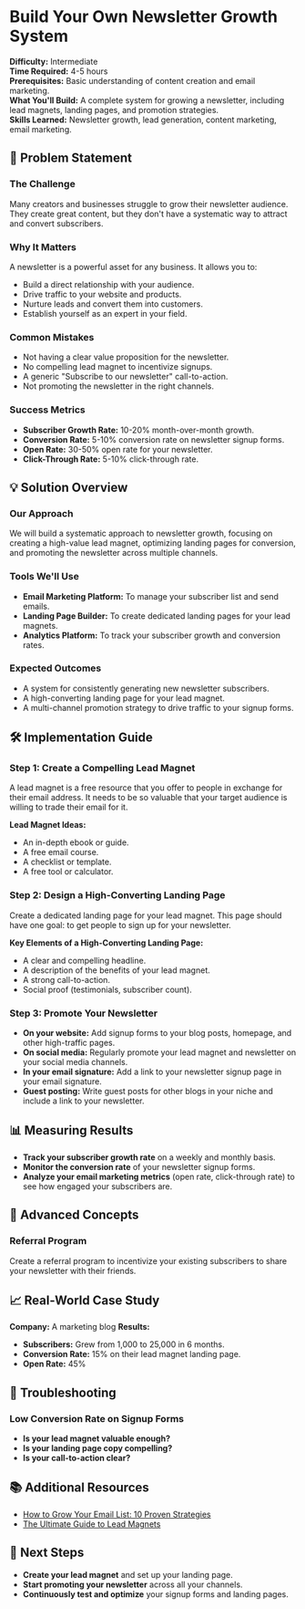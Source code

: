 # Build Your Own Newsletter Growth System

**Difficulty:** Intermediate  
**Time Required:** 4-5 hours  
**Prerequisites:** Basic understanding of content creation and email marketing.  
**What You'll Build:** A complete system for growing a newsletter, including lead magnets, landing pages, and promotion strategies.  
**Skills Learned:** Newsletter growth, lead generation, content marketing, email marketing.  

## 🎯 Problem Statement

### The Challenge
Many creators and businesses struggle to grow their newsletter audience. They create great content, but they don't have a systematic way to attract and convert subscribers.

### Why It Matters
A newsletter is a powerful asset for any business. It allows you to:
- Build a direct relationship with your audience.
- Drive traffic to your website and products.
- Nurture leads and convert them into customers.
- Establish yourself as an expert in your field.

### Common Mistakes
- Not having a clear value proposition for the newsletter.
- No compelling lead magnet to incentivize signups.
- A generic "Subscribe to our newsletter" call-to-action.
- Not promoting the newsletter in the right channels.

### Success Metrics
- **Subscriber Growth Rate:** 10-20% month-over-month growth.
- **Conversion Rate:** 5-10% conversion rate on newsletter signup forms.
- **Open Rate:** 30-50% open rate for your newsletter.
- **Click-Through Rate:** 5-10% click-through rate.

## 💡 Solution Overview

### Our Approach
We will build a systematic approach to newsletter growth, focusing on creating a high-value lead magnet, optimizing landing pages for conversion, and promoting the newsletter across multiple channels.

### Tools We'll Use
- **Email Marketing Platform:** To manage your subscriber list and send emails.
- **Landing Page Builder:** To create dedicated landing pages for your lead magnets.
- **Analytics Platform:** To track your subscriber growth and conversion rates.

### Expected Outcomes
- A system for consistently generating new newsletter subscribers.
- A high-converting landing page for your lead magnet.
- A multi-channel promotion strategy to drive traffic to your signup forms.

## 🛠️ Implementation Guide

### Step 1: Create a Compelling Lead Magnet

A lead magnet is a free resource that you offer to people in exchange for their email address. It needs to be so valuable that your target audience is willing to trade their email for it.

**Lead Magnet Ideas:**
- An in-depth ebook or guide.
- A free email course.
- A checklist or template.
- A free tool or calculator.

### Step 2: Design a High-Converting Landing Page

Create a dedicated landing page for your lead magnet. This page should have one goal: to get people to sign up for your newsletter.

**Key Elements of a High-Converting Landing Page:**
- A clear and compelling headline.
- A description of the benefits of your lead magnet.
- A strong call-to-action.
- Social proof (testimonials, subscriber count).

### Step 3: Promote Your Newsletter

- **On your website:** Add signup forms to your blog posts, homepage, and other high-traffic pages.
- **On social media:** Regularly promote your lead magnet and newsletter on your social media channels.
- **In your email signature:** Add a link to your newsletter signup page in your email signature.
- **Guest posting:** Write guest posts for other blogs in your niche and include a link to your newsletter.

## 📊 Measuring Results

- **Track your subscriber growth rate** on a weekly and monthly basis.
- **Monitor the conversion rate** of your newsletter signup forms.
- **Analyze your email marketing metrics** (open rate, click-through rate) to see how engaged your subscribers are.

## 🚀 Advanced Concepts

### Referral Program

Create a referral program to incentivize your existing subscribers to share your newsletter with their friends.

## 📈 Real-World Case Study

**Company:** A marketing blog
**Results:**
- **Subscribers:** Grew from 1,000 to 25,000 in 6 months.
- **Conversion Rate:** 15% on their lead magnet landing page.
- **Open Rate:** 45%

## 🔧 Troubleshooting

### Low Conversion Rate on Signup Forms
- **Is your lead magnet valuable enough?**
- **Is your landing page copy compelling?**
- **Is your call-to-action clear?**

## 📚 Additional Resources

- [How to Grow Your Email List: 10 Proven Strategies](https://blog.hubspot.com/marketing/how-to-grow-email-list)
- [The Ultimate Guide to Lead Magnets](https://www.optinmonster.com/lead-magnets-the-ultimate-guide/)

## 🎯 Next Steps

- **Create your lead magnet** and set up your landing page.
- **Start promoting your newsletter** across all your channels.
- **Continuously test and optimize** your signup forms and landing pages.
